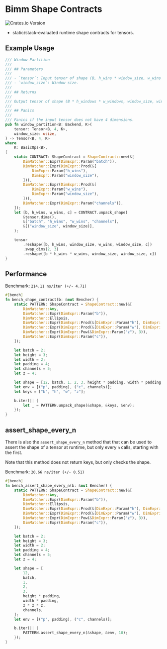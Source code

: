 # Bimm Shape Contracts

![Crates.io Version](https://img.shields.io/crates/v/bimm-contracts)


* static/stack-evaluated runtime shape contracts for tensors.

## Example Usage

```rust
/// Window Partition
///
/// ## Parameters
///
/// - `tensor`: Input tensor of shape (B, h_wins * window_size, w_wins * window_size, C).
/// - `window_size`: Window size.
///
/// ## Returns
/// 
/// Output tensor of shape (B * h_windows * w_windows, window_size, window_size, C).
/// 
/// ## Panics
/// 
/// Panics if the input tensor does not have 4 dimensions.
pub fn window_partition<B: Backend, K>(
    tensor: Tensor<B, 4, K>,
    window_size: usize,
) -> Tensor<B, 4, K>
where
    K: BasicOps<B>,
{
    static CONTRACT: ShapeContract = ShapeContract::new(&[
        DimMatcher::Expr(DimExpr::Param("batch")),
        DimMatcher::Expr(DimExpr::Prod(&[
            DimExpr::Param("h_wins"),
            DimExpr::Param("window_size"),
        ])),
        DimMatcher::Expr(DimExpr::Prod(&[
            DimExpr::Param("w_wins"),
            DimExpr::Param("window_size"),
        ])),
        DimMatcher::Expr(DimExpr::Param("channels")),
    ]);
    let [b, h_wins, w_wins, c] = CONTRACT.unpack_shape(
        &tensor.dims(),
        &["batch", "h_wins", "w_wins", "channels"],
        &[("window_size", window_size)],
    );

    tensor
        .reshape([b, h_wins, window_size, w_wins, window_size, c])
        .swap_dims(2, 3)
        .reshape([b * h_wins * w_wins, window_size, window_size, c])
}
```

## Performance

Benchmark: `214.11 ns/iter (+/- 4.71)`
```rust
#[bench]
fn bench_shape_contract(b: &mut Bencher) {
    static PATTERN: ShapeContract = ShapeContract::new(&[
        DimMatcher::Any,
        DimMatcher::Expr(DimExpr::Param("b")),
        DimMatcher::Ellipsis,
        DimMatcher::Expr(DimExpr::Prod(&[DimExpr::Param("h"), DimExpr::Param("p")])),
        DimMatcher::Expr(DimExpr::Prod(&[DimExpr::Param("w"), DimExpr::Param("p")])),
        DimMatcher::Expr(DimExpr::Pow(&DimExpr::Param("z"), 3)),
        DimMatcher::Expr(DimExpr::Param("c")),
    ]);

    let batch = 2;
    let height = 3;
    let width = 2;
    let padding = 4;
    let channels = 5;
    let z = 4;

    let shape = [12, batch, 1, 2, 3, height * padding, width * padding, z * z * z, channels];
    let env = [("p", padding), ("c", channels)];
    let keys = ["b", "h", "w", "z"];

    b.iter(|| {
        let _ = PATTERN.unpack_shape(&shape, &keys, &env);
    });
}
```

## assert_shape_every_n

There is also the `assert_shape_every_n` method that that can be used
to assert the shape of a tensor at runtime, but only every `n` calls,
starting with the first.

Note that this method does not return keys, but only checks the shape.

Benchmark: `20.66 ns/iter (+/- 0.51)`

```rust
#[bench]
fn bench_assert_shape_every_n(b: &mut Bencher) {
    static PATTERN: ShapeContract = ShapeContract::new(&[
        DimMatcher::Any,
        DimMatcher::Expr(DimExpr::Param("b")),
        DimMatcher::Ellipsis,
        DimMatcher::Expr(DimExpr::Prod(&[DimExpr::Param("h"), DimExpr::Param("p")])),
        DimMatcher::Expr(DimExpr::Prod(&[DimExpr::Param("w"), DimExpr::Param("p")])),
        DimMatcher::Expr(DimExpr::Pow(&DimExpr::Param("z"), 3)),
        DimMatcher::Expr(DimExpr::Param("c")),
    ]);

    let batch = 2;
    let height = 3;
    let width = 2;
    let padding = 4;
    let channels = 5;
    let z = 4;

    let shape = [
        12,
        batch,
        1,
        2,
        3,
        height * padding,
        width * padding,
        z * z * z,
        channels,
    ];
    let env = [("p", padding), ("c", channels)];

    b.iter(|| {
        PATTERN.assert_shape_every_n(&shape, &env, 10);
    });
}
```